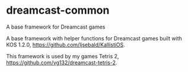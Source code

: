 # dreamcast-common
A base framework for Dreamcast games

A base framework with helper functions for Dreamcast games built with KOS 1.2.0, https://github.com/ljsebald/KallistiOS.

This framework is used by my games Tetris 2, https://github.com/vg132/dreamcast-tetris-2. 
